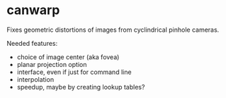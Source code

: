 canwarp
=======

Fixes geometric distortions of images from cyclindrical pinhole cameras.

Needed features:
- choice of image center (aka fovea)
- planar projection option
- interface, even if just for command line
- interpolation
- speedup, maybe by creating lookup tables?
